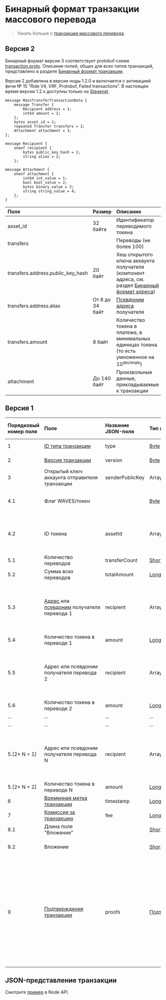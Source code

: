 # Бинарный формат транзакции массового перевода

> Узнать больше о [транзакции массового перевода](/ru/blockchain/transaction-type/mass-transfer-transaction).

## Версия 2

Бинарный формат версии 3 соответствует protobuf-схеме [transaction.proto](https://github.com/wavesplatform/protobuf-schemas/blob/master/proto/waves/transaction.proto). Описание полей, общих для всех типов транзакций, представлено в разделе [Бинарный формат транзакции](/ru/blockchain/binary-format/transaction-binary-format).

Версия 2 добавлена в версии ноды 1.2.0 и включается с активацией фичи № 15 “Ride V4, VRF, Protobuf, Failed transactions”. В настоящее время версии 1.2.x доступны только на [Stagenet](/ru/blockchain/blockchain-network/stage-network).

```
message MassTransferTransactionData {
    message Transfer {
        Recipient address = 1;
        int64 amount = 2;
    };
    bytes asset_id = 1;
    repeated Transfer transfers = 2;
    Attachment attachment = 3;
};

message Recipient {
    oneof recipient {
        bytes public_key_hash = 1;
        string alias = 2;
    };

message Attachment {
    oneof attachment {
        int64 int_value = 1;
        bool bool_value = 2;
        bytes binary_value = 3;
        string string_value = 4;
    };
}
```

| Поле | Размер | Описание |
| :--- | :--- | :--- |
| asset_id | 32 байта | Идентификатор переводимого токена |
| transfers | | Переводы (не более 100) |
| transfers.address.public_key_hash | 20 байт | Хеш открытого ключа аккаунта получателя (компонент адреса, см. раздел [Бинарный формат адреса](/ru/blockchain/binary-format/address-binary-format)) |
| transfers.address.alias | От 8 до 34 байт | [Псевдоним адреса](/ru/blockchain/account/alias) получателя |
| transfers.amount | 8 байт | Количество токена в платеже, в минимальных единицах токена (то есть умноженное на 10<sup>decimals</sup>) |
| attachment | До 140 байт | Произвольные данные, прикладываемые к транзакции |

## Версия 1

| Порядковый номер поля | Поле | Название JSON-поля | Тип поля | Размер поля в байтах | Комментарий |
| :--- | :--- | :--- | :--- | :--- | :--- |
| 1 | [ID типа транзакции](/ru/blockchain/transaction-type) | type | [Byte](/ru/blockchain/blockchain/blockchain-data-types) | 1 | Значение должно быть равно 11 |
| 2 | [Версия транзакции](/ru/blockchain/transaction/transaction-version) | version | [Byte](/ru/blockchain/blockchain/blockchain-data-types) | 1 | Значение должно быть равно 2 |
| 3 | Открытый ключ аккаунта отправителя транзакции | senderPublicKey | Array[[Byte](/ru/blockchain/blockchain/blockchain-data-types)] | 32 |  |
| 4.1 | Флаг WAVES/токен |  | [Byte](/ru/blockchain/blockchain/blockchain-data-types) | 1 | Равен 0, если переводится [WAVES](/ru/blockchain/token/waves).<br>Равен 1, если переводится другой токен |
| 4.2 | ID токена | assetId | Array[[Byte](/ru/blockchain/blockchain/blockchain-data-types)] | S | S = 0 если значение поля "Флаг WAVES/токен" равно 0.<br>S = 32 если значение поля "Флаг WAVES/токен" равно 1 |
| 5.1 | Количество переводов | transferCount | [Short](/ru/blockchain/blockchain/blockchain-data-types) | 2 | Количество переводов токенов в транзакции |
| 5.2 | Сумма всех переводов  | totalAmount | [Long](/ru/blockchain/blockchain/blockchain-data-types) | 8 |  |
| 5.3 | [Адрес](/ru/blockchain/account/address) или [псевдоним](/ru/blockchain/account/alias) получателя перевода 1 | recipient | Array[[Byte](/ru/blockchain/blockchain/blockchain-data-types)] | `S` | Если первым байтом поля является 1, то за ним следует адрес. `S` в этом случае равняется 26.<br>Если первым байтом поля является 2, то за ним следует псевдоним. В этом случае 8 <= `S` <= 34 |
| 5.4 | Количество токена в переводе 1 | amount | [Long](/ru/blockchain/blockchain/blockchain-data-types) | 8 |  |
| 5.5 | Адрес или псевдоним получателя перевода 2 | recipient | Array[[Byte](/ru/blockchain/blockchain/blockchain-data-types)] | `S` | Если первым байтом поля является 1, то за ним следует адрес. `S` в этом случае равняется 26.<br>Если первым байтом поля является 2, то за ним следует псевдоним. В этом случае 8 <= `S` <= 34 |
| 5.6 | Количество токена в переводе 2 | amount | [Long](/ru/blockchain/blockchain/blockchain-data-types) | 8 |  |
| ... | ... | ... | ... | ... | ... |
| ... | ... | ... | ... | ... | ... |
| 5.[2× N + 1] | Адрес или псевдоним получателя перевода N | recipient | Array[[Byte](/ru/blockchain/blockchain/blockchain-data-types)] | `S` | Если первым байтом поля является 1, то за ним следует адрес. `S` в этом случае равняется 26.<br>Если первым байтом поля является 2, то за ним следует псевдоним. В этом случае 8 <= `S` <= 34 |
| 5.[2× N + 2] | Количество токена в переводе N | amount | [Long](/ru/blockchain/blockchain/blockchain-data-types) | 8 |  |
| 6 | [Временная метка транзакции](/ru/blockchain/transaction/transaction-timestamp) | timestamp | [Long](/ru/blockchain/blockchain/blockchain-data-types) | 8 |  |
| 7 | [Комиссия за транзакцию](/ru/blockchain/transaction/transaction-fee) | fee | [Long](/ru/blockchain/blockchain/blockchain-data-types) | 8 |  |
| 8.1 | Длина поля "Вложение" |  | [Short](/ru/blockchain/blockchain/blockchain-data-types) | 2 |  |
| 8.2 | Вложение |  | [Short](/ru/blockchain/blockchain/blockchain-data-types) | 2 | Произвольные данные, прикладываемые к транзакции |
| 9 | [Подтверждения транзакции](/ru/blockchain/transaction/transaction-proof) | proofs | [Подтверждения](/ru/blockchain/transaction/transaction-proof) | `S` | Если массив пустой, то `S` = 3.<br>Если массив не пустой, то `S` = 3 + 2 × `N` + (`P`<sub>1</sub> + `P`<sub>2</sub> + ... + `P`<sub>n</sub>),<br>где<br> `N` — количество подтверждений в массиве,<br>`P`<sub>n</sub> — размер `N`-го подтверждения в байтах.<br>Максимальное количество подтверждений в массиве — 8. Максимальный размер каждого подтверждения — 64 байта |

## JSON-представление транзакции

Смотрите [пример](https://nodes.wavesplatform.com/transactions/info/3LRfudet7avpQcW1AdauiBGb8SSRAaoCugDzngDPLVcv) в Node API.
